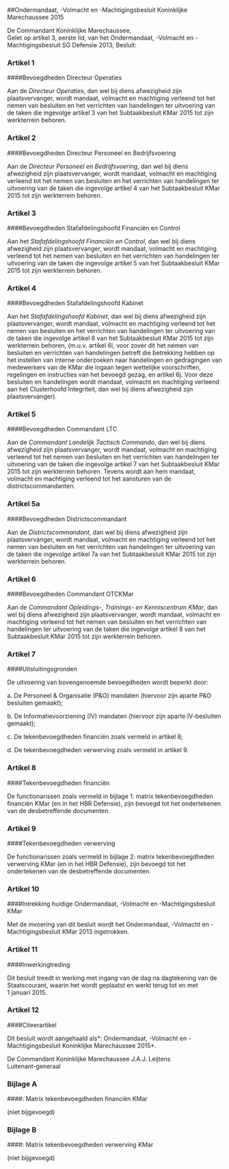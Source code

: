 <meta http-equiv='Content-Type' content='text/html; charset=utf-8' />

##Ondermandaat, -Volmacht en -Machtigingsbesluit Koninklijke Marechaussee 2015

De Commandant Koninklijke Marechaussee,  
Gelet op artikel 3, eerste lid, van het Ondermandaat, -Volmacht en -Machtigingsbesluit SG Defensie 2013;
Besluit:    

### Artikel  1  

####Bevoegdheden Directeur Operaties

Aan de *Directeur Operaties*, dan wel bij diens afwezigheid zijn plaatsvervanger, wordt mandaat, volmacht en machtiging verleend tot het nemen van besluiten en het verrichten van handelingen ter uitvoering van de taken die ingevolge artikel 3 van het Subtaakbesluit KMar 2015 tot zijn werkterrein behoren. 

### Artikel  2  

####Bevoegdheden Directeur Personeel en Bedrijfsvoering

Aan de *Directeur Personeel en Bedrijfsvoering*, dan wel bij diens afwezigheid zijn plaatsvervanger, wordt mandaat, volmacht en machtiging verleend tot het nemen van besluiten en het verrichten van handelingen ter uitvoering van de taken die ingevolge artikel 4 van het Subtaakbesluit KMar 2015 tot zijn werkterrein behoren. 

### Artikel  3  

####Bevoegdheden Stafafdelingshoofd Financiën en Control

Aan het *Stafafdelingshoofd Financiën en Control*, dan wel bij diens afwezigheid zijn plaatsvervanger, wordt mandaat, volmacht en machtiging verleend tot het nemen van besluiten en het verrichten van handelingen ter uitvoering van de taken die ingevolge artikel 5 van het Subtaakbesluit KMar 2015 tot zijn werkterrein behoren. 

### Artikel  4  

####Bevoegdheden Stafafdelingshoofd Kabinet

Aan het *Stafafdelingshoofd Kabinet*, dan wel bij diens afwezigheid zijn plaatsvervanger, wordt mandaat, volmacht en machtiging verleend tot het nemen van besluiten en het verrichten van handelingen ter uitvoering van de taken die ingevolge artikel 6 van het Subtaakbesluit KMar 2015 tot zijn werkterrein behoren, (m.u.v. artikel 6i, voor zover dit het nemen van besluiten en verrichten van handelingen betreft die betrekking hebben op het instellen van interne onderzoeken naar handelingen en gedragingen van medewerkers van de KMar die ingaan tegen wettelijke voorschriften, regelingen en instructies van het bevoegd gezag, en artikel 6j. Voor deze besluiten en handelingen wordt mandaat, volmacht en machtiging verleend aan het Clusterhoofd Integriteit, dan wel bij diens afwezigheid zijn plaatsvervanger). 

### Artikel  5  

####Bevoegdheden Commandant LTC

Aan de *Commandant Landelijk Tactisch Commando*, dan wel bij diens afwezigheid zijn plaatsvervanger, wordt mandaat, volmacht en machtiging verleend tot het nemen van besluiten en het verrichten van handelingen ter uitvoering van de taken die ingevolge artikel 7 van het Subtaakbesluit KMar 2015 tot zijn werkterrein behoren. Tevens wordt aan hem mandaat, volmacht en machtiging verleend tot het aansturen van de districtscommandanten. 

### Artikel  5a  

####Bevoegdheden Districtscommandant

Aan de *Districtscommandant*, dan wel bij diens afwezigheid zijn plaatsvervanger, wordt mandaat, volmacht en machtiging verleend tot het nemen van besluiten en het verrichten van handelingen ter uitvoering van de taken die ingevolge artikel 7a van het Subtaakbesluit KMar 2015 tot zijn werkterrein behoren. 

### Artikel  6  

####Bevoegdheden Commandant OTCKMar

Aan de *Commandant Opleidings-, Trainings- en Kenniscentrum KMar*, dan wel bij diens afwezigheid zijn plaatsvervanger, wordt mandaat, volmacht en machtiging verleend tot het nemen van besluiten en het verrichten van handelingen ter uitvoering van de taken die ingevolge artikel 8 van het Subtaakbesluit KMar 2015 tot zijn werkterrein behoren. 

### Artikel  7  

####Uitsluitingsgronden

De uitvoering van bovengenoemde bevoegdheden wordt beperkt door: 

a. De Personeel & Organisatie (P&O) mandaten (hiervoor zijn aparte P&O besluiten gemaakt);  

b. De Informatievoorziening (IV) mandaten (hiervoor zijn aparte IV-besluiten gemaakt);  

c. De tekenbevoegdheden financiën zoals vermeld in artikel 8;  

d. De tekenbevoegdheden verwerving zoals vermeld in artikel 9.   

### Artikel  8  

####Tekenbevoegdheden financiën

De functionarissen zoals vermeld in bijlage 1: matrix tekenbevoegdheden financiën KMar (en in het HBR Defensie), zijn bevoegd tot het ondertekenen van de desbetreffende documenten. 

### Artikel  9  

####Tekenbevoegdheden verwerving

De functionarissen zoals vermeld in bijlage 2: matrix tekenbevoegdheden verwerving KMar (en in het HBR Defensie), zijn bevoegd tot het ondertekenen van de desbetreffende documenten. 

### Artikel  10  

####Intrekking huidige Ondermandaat, -Volmacht en -Machtigingsbesluit KMar

Met de invoering van dit besluit wordt het Ondermandaat, -Volmacht en -Machtigingsbesluit KMar 2013 ingetrokken. 

### Artikel  11  

####Inwerkingtreding

Dit besluit treedt in werking met ingang van de dag na dagtekening van de Staatscourant, waarin het wordt geplaatst en werkt terug tot en met 1 januari 2015. 

### Artikel  12  

####Citeerartikel

Dit besluit wordt aangehaald als*: Ondermandaat, -Volmacht en -Machtigingsbesluit Koninklijke Marechaussee 2015*. 

De Commandant Koninklijke Marechaussee 
J.A.J. Leijtens  
Luitenant-generaal   

### Bijlage  A  

####: Matrix tekenbevoegdheden financiën KMar

(niet bijgevoegd) 

### Bijlage  B  

####: Matrix tekenbevoegdheden verwerving KMar

(niet bijgevoegd) 

